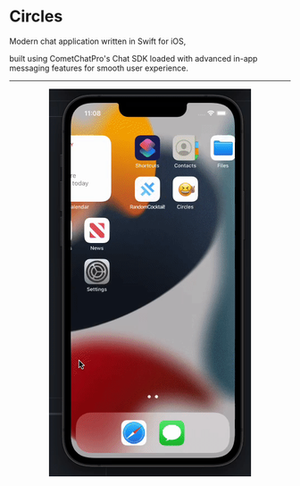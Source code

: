
# Circles
Modern chat application written in Swift for iOS,

built using CometChatPro's Chat SDK loaded with advanced in-app messaging features for smooth user experience.

---

<div id="gif" align="center">

![](https://github.com/byrongomezjr/Circles/blob/master/Circles/Assets.xcassets/GIF/chatappgif.dataset/chatappgif.gif)

<div>
